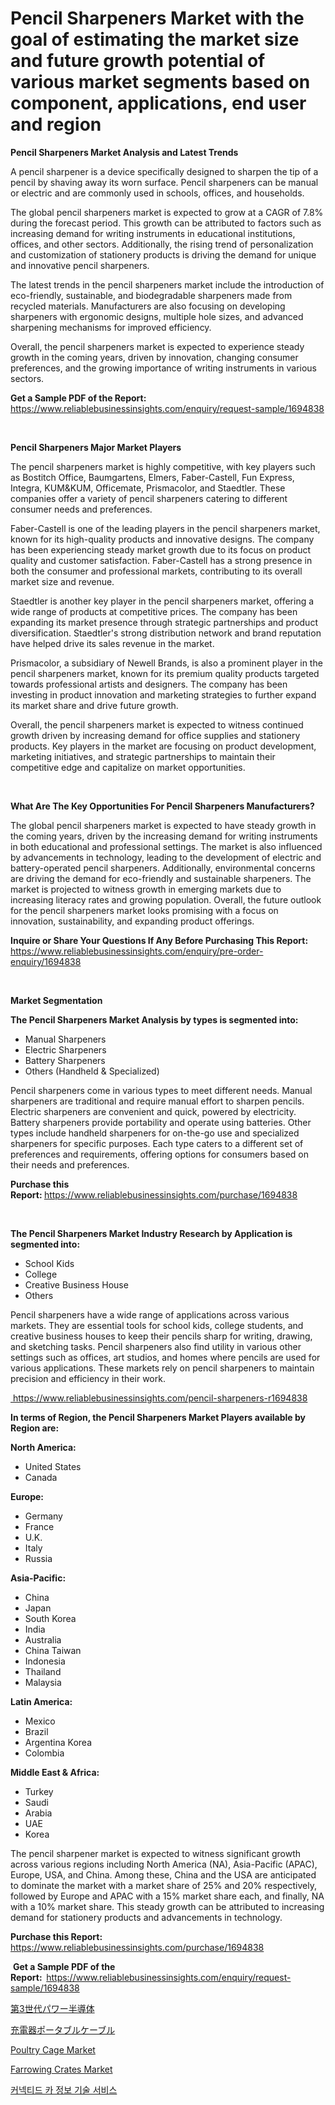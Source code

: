 <p><h1>Pencil Sharpeners Market with the goal of estimating the market size and future growth potential of various market segments based on component, applications, end user and region</h1></p><p><strong>Pencil Sharpeners Market Analysis and Latest Trends</strong></p>
<p><p>A pencil sharpener is a device specifically designed to sharpen the tip of a pencil by shaving away its worn surface. Pencil sharpeners can be manual or electric and are commonly used in schools, offices, and households.</p><p>The global pencil sharpeners market is expected to grow at a CAGR of 7.8% during the forecast period. This growth can be attributed to factors such as increasing demand for writing instruments in educational institutions, offices, and other sectors. Additionally, the rising trend of personalization and customization of stationery products is driving the demand for unique and innovative pencil sharpeners.</p><p>The latest trends in the pencil sharpeners market include the introduction of eco-friendly, sustainable, and biodegradable sharpeners made from recycled materials. Manufacturers are also focusing on developing sharpeners with ergonomic designs, multiple hole sizes, and advanced sharpening mechanisms for improved efficiency.</p><p>Overall, the pencil sharpeners market is expected to experience steady growth in the coming years, driven by innovation, changing consumer preferences, and the growing importance of writing instruments in various sectors.</p></p>
<p><strong>Get a Sample PDF of the Report:&nbsp;</strong> <a href="https://www.reliablebusinessinsights.com/enquiry/request-sample/1694838">https://www.reliablebusinessinsights.com/enquiry/request-sample/1694838</a></p>
<p>&nbsp;</p>
<p><strong>Pencil Sharpeners Major Market Players</strong></p>
<p><p>The pencil sharpeners market is highly competitive, with key players such as Bostitch Office, Baumgartens, Elmers, Faber-Castell, Fun Express, Integra, KUM&KUM, Officemate, Prismacolor, and Staedtler. These companies offer a variety of pencil sharpeners catering to different consumer needs and preferences.</p><p>Faber-Castell is one of the leading players in the pencil sharpeners market, known for its high-quality products and innovative designs. The company has been experiencing steady market growth due to its focus on product quality and customer satisfaction. Faber-Castell has a strong presence in both the consumer and professional markets, contributing to its overall market size and revenue.</p><p>Staedtler is another key player in the pencil sharpeners market, offering a wide range of products at competitive prices. The company has been expanding its market presence through strategic partnerships and product diversification. Staedtler's strong distribution network and brand reputation have helped drive its sales revenue in the market.</p><p>Prismacolor, a subsidiary of Newell Brands, is also a prominent player in the pencil sharpeners market, known for its premium quality products targeted towards professional artists and designers. The company has been investing in product innovation and marketing strategies to further expand its market share and drive future growth.</p><p>Overall, the pencil sharpeners market is expected to witness continued growth driven by increasing demand for office supplies and stationery products. Key players in the market are focusing on product development, marketing initiatives, and strategic partnerships to maintain their competitive edge and capitalize on market opportunities.</p></p>
<p>&nbsp;</p>
<p><strong>What Are The Key Opportunities For Pencil Sharpeners Manufacturers?</strong></p>
<p><p>The global pencil sharpeners market is expected to have steady growth in the coming years, driven by the increasing demand for writing instruments in both educational and professional settings. The market is also influenced by advancements in technology, leading to the development of electric and battery-operated pencil sharpeners. Additionally, environmental concerns are driving the demand for eco-friendly and sustainable sharpeners. The market is projected to witness growth in emerging markets due to increasing literacy rates and growing population. Overall, the future outlook for the pencil sharpeners market looks promising with a focus on innovation, sustainability, and expanding product offerings.</p></p>
<p><strong>Inquire or Share Your Questions If Any Before Purchasing This Report:</strong> <a href="https://www.reliablebusinessinsights.com/enquiry/pre-order-enquiry/1694838">https://www.reliablebusinessinsights.com/enquiry/pre-order-enquiry/1694838</a></p>
<p>&nbsp;</p>
<p><strong>Market Segmentation</strong></p>
<p><strong>The Pencil Sharpeners Market Analysis by types is segmented into:</strong></p>
<p><ul><li>Manual Sharpeners</li><li>Electric Sharpeners</li><li>Battery Sharpeners</li><li>Others (Handheld & Specialized)</li></ul></p>
<p><p>Pencil sharpeners come in various types to meet different needs. Manual sharpeners are traditional and require manual effort to sharpen pencils. Electric sharpeners are convenient and quick, powered by electricity. Battery sharpeners provide portability and operate using batteries. Other types include handheld sharpeners for on-the-go use and specialized sharpeners for specific purposes. Each type caters to a different set of preferences and requirements, offering options for consumers based on their needs and preferences.</p></p>
<p><strong>Purchase this Report:&nbsp;</strong><a href="https://www.reliablebusinessinsights.com/purchase/1694838">https://www.reliablebusinessinsights.com/purchase/1694838</a></p>
<p>&nbsp;</p>
<p><strong>The Pencil Sharpeners Market Industry Research by Application is segmented into:</strong></p>
<p><ul><li>School Kids</li><li>College</li><li>Creative Business House</li><li>Others</li></ul></p>
<p><p>Pencil sharpeners have a wide range of applications across various markets. They are essential tools for school kids, college students, and creative business houses to keep their pencils sharp for writing, drawing, and sketching tasks. Pencil sharpeners also find utility in various other settings such as offices, art studios, and homes where pencils are used for various applications. These markets rely on pencil sharpeners to maintain precision and efficiency in their work.</p></p>
<p><a href="https://www.reliablebusinessinsights.com/pencil-sharpeners-r1694838">&nbsp;https://www.reliablebusinessinsights.com/pencil-sharpeners-r1694838</a></p>
<p><strong>In terms of Region, the Pencil Sharpeners Market Players available by Region are:</strong></p>
<p>
    <p> <strong> North America: </strong>
        <ul>
            <li>United States</li>
            <li>Canada</li>
        </ul>
        </p> 
    <p> <strong> Europe: </strong>
        <ul>
            <li>Germany</li>
            <li>France</li>
            <li>U.K.</li>
            <li>Italy</li>
            <li>Russia</li>
        </ul>
        </p> 
    <p> <strong> Asia-Pacific: </strong>
        <ul>
            <li>China</li>
            <li>Japan</li>
            <li>South Korea</li>
            <li>India</li>
            <li>Australia</li>
            <li>China Taiwan</li>
            <li>Indonesia</li>
            <li>Thailand</li>
            <li>Malaysia</li>
        </ul>
        </p> 
    <p> <strong> Latin America: </strong>
        <ul>
            <li>Mexico</li>
            <li>Brazil</li>
            <li>Argentina Korea</li>
            <li>Colombia</li>
        </ul>
        </p> 
    <p> <strong> Middle East & Africa: </strong>
        <ul>
            <li>Turkey</li>
            <li>Saudi</li>
            <li>Arabia</li>
            <li>UAE</li>
            <li>Korea</li>
        </ul>
    </p>
    </p>
<p><p>The pencil sharpener market is expected to witness significant growth across various regions including North America (NA), Asia-Pacific (APAC), Europe, USA, and China. Among these, China and the USA are anticipated to dominate the market with a market share of 25% and 20% respectively, followed by Europe and APAC with a 15% market share each, and finally, NA with a 10% market share. This steady growth can be attributed to increasing demand for stationery products and advancements in technology.</p></p>
<p><strong>Purchase this Report: </strong><a href="https://www.reliablebusinessinsights.com/purchase/1694838">https://www.reliablebusinessinsights.com/purchase/1694838</a></p>
<p>&nbsp;<strong>Get a Sample PDF of the Report:&nbsp;&nbsp;</strong><a href="https://www.reliablebusinessinsights.com/enquiry/request-sample/1694838">https://www.reliablebusinessinsights.com/enquiry/request-sample/1694838</a></p>
<p><strong></strong></p>
<p><p><a href="https://github.com/KaydenJohns1964/Market-Research-Report-List-1/blob/main/8866951103092.md">第3世代パワー半導体</a></p><p><a href="https://github.com/decker5351/Market-Research-Report-List-1/blob/main/4510297103093.md">充電器ポータブルケーブル</a></p><p><a href="https://github.com/irfadac/Market-Research-Report-List-3/blob/main/poultry-cage-market.md">Poultry Cage Market</a></p><p><a href="https://github.com/myacatherineblakecaczo9vcsw/Market-Research-Report-List-2/blob/main/farrowing-crates-market.md">Farrowing Crates Market</a></p><p><a href="https://github.com/royErdmtyan906778/Market-Research-Report-List-2/blob/main/577133896571.md">커넥티드 카 정보 기술 서비스</a></p></p>